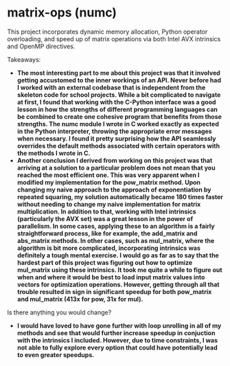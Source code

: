 # matrix-ops (numc)

This project incorporates dynamic memory allocation, Python operator overloading, and speed up of matrix operations via both Intel AVX intrinsics and OpenMP directives.

Takeaways:
  - <b>The most interesting part to me about this project was that it involved getting accustomed to the inner workings of an API. Never before had I worked with an external codebase that is independent from the skeleton code for school projects.  While a bit complicated to navigate at first, I found that working with the C-Python interface was a good lesson in how the strengths of different programming languages can be combined to create one cohesive program that benefits from those strengths. The numc module I wrote in C worked exactly as expected in the Python interpreter, throwing the appropriate error messages when necessary. I found it pretty surprising how the API seamlessly overrides the default methods associated with certain operators with the methods I wrote in C.  </b>
  - <b>Another conclusion I derived from working on this project was that arriving at a solution to a particular problem does not mean that you reached the most efficient one. This was very apparent when I modified my implementation for the pow_matrix method. Upon changing my naive approach to the approach of exponentiation by repeated squaring, my solution automatically became 180 times faster without needing to change my naive implementation for matrix multiplication. In addition to that, working with Intel intrinsics (particularly the AVX set) was a great lesson in the power of parallelism. In some cases, applying these to an algorithm is a fairly straightforward process, like for example, the add_matrix and abs_matrix methods. In other cases, such as mul_matrix, where the algorithm is bit more complicated, incorporating intrinsics was definitely a tough mental exercise. I would go as far as to say that the hardest part of this project was figuring out how to optimize mul_matrix using these intrinsics. It took me quite a while to figure out when and where it would be best to load input matrix values into vectors for optimization operations. However, getting through all that trouble resulted in sign in significant speedup for both pow_matrix and mul_matrix (413x for pow, 31x for mul). </b>

Is there anything you would change?
  - <b>I would have loved to have gone further with loop unrolling in all of my methods and see that would further increase speedup in conjuction with the intrinsics I included. However, due to time constraints, I was not able to fully explore every option that could have potentially lead to even greater speedups.  </b>

